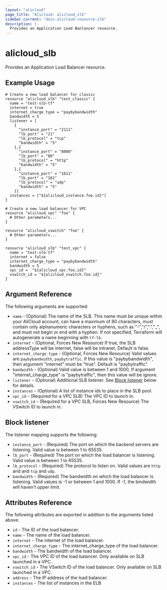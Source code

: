 ```yaml
---
layout: "alicloud"
page_title: "Alicloud: alicloud_slb"
sidebar_current: "docs-alicloud-resource-slb"
description: |-
  Provides an Application Load Banlancer resource.
---
```


# alicloud\_slb

Provides an Application Load Balancer resource.

## Example Usage

```
# Create a new load balancer for classic
resource "alicloud_slb" "test_classic" {
  name = "test-slb-tf"
  internet = true
  internet_charge_type = "paybybandwidth"
  bandwidth = 5
  listener = [
    {
      "instance_port" = "2111"
      "lb_port" = "21"
      "lb_protocol" = "tcp"
      "bandwidth" = "5"
    },{
      "instance_port" = "8000"
      "lb_port" = "80"
      "lb_protocol" = "http"
      "bandwidth" = "5"
    },{
      "instance_port" = "1611"
      "lb_port" = "161"
      "lb_protocol" = "udp"
      "bandwidth" = "5"
    }]
  instances = ["${alicloud_instance.foo.id}"]
}

# Create a new load balancer for VPC
resource "alicloud_vpc" "foo" {
  # Other parameters...
}

resource "alicloud_vswitch" "foo" {
  # Other parameters...
}

resource "alicloud_slb" "test_vpc" {
  name = "test-slb-tf"
  internet = false
  internet_charge_type = "paybybandwidth"
  bandwidth = 5
  vpc_id =  "${alicloud_vpc.foo.id}"
  vswitch_id = "${alicloud_vswitch.foo.id}"
}
```

## Argument Reference

The following arguments are supported:

* `name` - (Optional) The name of the SLB. This name must be unique within your AliCloud account, can have a maximum of 80 characters, 
must contain only alphanumeric characters or hyphens, such as "-","/",".","_", and must not begin or end with a hyphen. If not specified, 
Terraform will autogenerate a name beginning with `tf-lb`.
* `internet` - (Optional, Forces New Resource) If true, the SLB addressType will be internet, false will be intranet, Default is false.
* `internet_charge_type` - (Optional, Forces New Resource) Valid
  values are `paybybandwidth`, `paybytraffic`. If this value is "paybybandwidth", then argument "internet" must be "true". Default is "paybytraffic".
* `bandwidth` - (Optional) Valid
  value is between 1 and 1000, If argument "internet_charge_type" is "paybytraffic", then this value will be ignore.
* `listener` - (Optional) Additional SLB listener. See [Block listener](#block-listener) below for details.
* `instances` -  (Optional) A list of instance ids to place in the SLB pool.
* `vpc_id` -  (Required for a VPC SLB) The VPC ID to launch in.
* `vswitch_id` - (Required for a VPC SLB, Forces New Resource) The VSwitch ID to launch in.

## Block listener

The listener mapping supports the following:

* `instance_port` - (Required) The port on which the backend servers are listening. Valid value is between 1 to 65535.
* `lb_port` - (Required) The port on which the load balancer is listening. Valid value is between 1 to 65535.
* `lb_protocol` - (Required) The protocol to listen on. Valid values are `http` and and `tcp` and `udp`. 
* `bandwidth` - (Required) The bandwidth on which the load balancer is  listening. Valid values is -1 or between 1 and 1000. If -1, the bindwidth will haven’t upper limit.

## Attributes Reference

The following attributes are exported in addition to the arguments listed above:

* `id` - The ID of the load balancer.
* `name` - The name of the load balancer.
* `internet` - The internet of the load balancer.
* `internet_charge_type` - The internet_charge_type of the load balancer.
* `bandwidth` - The bandwidth of the load balancer.
* `vpc_id` - The VPC ID of the load balancer. Only available on SLB launched in a VPC.
* `vswitch_id` - The VSwitch ID of the load balancer. Only available on SLB launched in a VPC.
* `address` - The IP address of the load balancer.
* `instances` -  The list of instances in the ELB